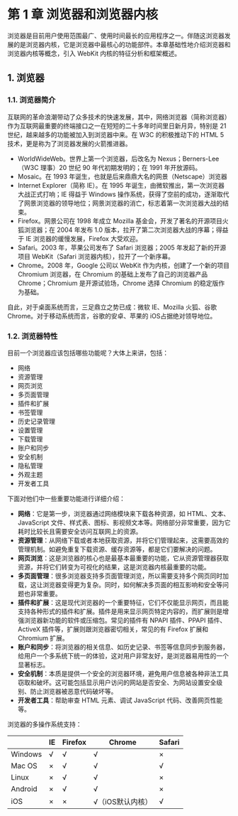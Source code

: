 # 第 1 章 浏览器和浏览器内核

浏览器是目前用户使用范围最广、使用时间最长的应用程序之一。伴随这浏览器发展的是浏览器内核，它是浏览器中最核心的功能部件。本章基础性地介绍浏览器和浏览器内核等概念，引入 WebKit 内核的特征分析和框架概述。

## 1. 浏览器

### 1.1. 浏览器简介

互联网的革命浪潮带动了众多技术的快速发展，其中，网络浏览器（简称浏览器）作为互联网最重要的终端接口之一在短短的二十多年时间里日新月异，特别是 21 世纪，越来越多的功能被加入到浏览器中来。在 W3C 的积极推动下的 HTML 5 技术，更是称为了浏览器发展的火箭推进器。

* WorldWideWeb。世界上第一个浏览器，后改名为 Nexus；Berners-Lee（W3C 理事）20 世纪 90 年代初期发明的；在 1991 年开放源码。
* Mosaic。在 1993 年诞生，也就是后来鼎鼎大名的网景（Netscape）浏览器
* Internet Explorer（简称 IE）。在 1995 年诞生，由微软推出，第一次浏览器大战正式打响；IE 得益于 Windows 操作系统，获得了空前的成功，逐渐取代了网景浏览器的领导地位；网景浏览器的消亡，标志着第一次浏览器大战的结束。
* Firefox。网景公司在 1998 年成立 Mozilla 基金会，开发了著名的开源项目火狐浏览器；在 2004 年发布 1.0 版本，拉开了第二次浏览器大战的序幕；得益于 IE 浏览器的缓慢发展，Firefox 大受欢迎。
* Safari。2003 年，苹果公司发布了 Safari 浏览器；2005 年发起了新的开源项目 WebKit（Safari 浏览器内核），拉开了一个新序幕。
* Chrome。2008 年，Google 公司以 WebKit 作为内核，创建了一个新的项目 Chromium 浏览器，在 Chromium 的基础上发布了自己的浏览器产品 Chrome；Chromium 是开源试验场，Chrome 选择 Chromium 的稳定版作为基础。

自此，对于桌面系统而言，三足鼎立之势已成：微软 IE、Mozilla 火狐、谷歌 Chrome。对于移动系统而言，谷歌的安卓、苹果的 iOS占据绝对领导地位。

### 1.2. 浏览器特性

目前一个浏览器应该包括哪些功能呢？大体上来讲，包括：

* 网络
* 资源管理
* 网页浏览
* 多页面管理
* 插件和扩展
* 书签管理
* 历史记录管理
* 设置管理
* 下载管理
* 账户和同步
* 安全机制
* 隐私管理
* 外观主题
* 开发者工具

下面对他们中一些重要功能进行详细介绍：

* **网络**：它是第一步，浏览器通过网络模块来下载各种资源，如 HTML、文本、JavaScript 文件、样式表、图标、影视频文本等。网络部分非常重要，因为它耗时比较长且需要安全访问互联网上的资源。
* **资源管理**：从网络下载或者本地获取资源，并将它们管理起来，这需要高效的管理机制。如避免重复下载资源、缓存资源等，都是它们要解决的问题。
* **网页浏览**：这是浏览器的核心也是最基本最重要的功能，它从资源管理器获取资源，并将它们转变为可视化的结果，这是浏览器内核最重要的功能。
* **多页面管理**：很多浏览器支持多页面管理浏览，所以需要支持多个网页同时加载，这让浏览器变得更为复杂。同时，如何解决多页面的相互影响和安全等问题也非常重要。
* **插件和扩展**：这是现代浏览器的一个重要特征，它们不仅能显示网页，而且能支持各种形式的插件和扩展。插件是用来显示网页特定内容的，而扩展则是增强浏览器新功能的软件或压缩包。常见的插件有 NPAPI 插件、PPAPI 插件、ActiveX 插件等，扩展则跟浏览器密切相关，常见的有 Firefox 扩展和 Chromium 扩展。
* **账户和同步**：将浏览器的相关信息、如历史记录、书签等信息同步到服务器，给用户一个多系统下统一的体验，这对用户非常友好，是浏览器易用性的一个显著标志。
* **安全机制**：本质是提供一个安全的浏览器环境，避免用户信息被各种非法工具窃取和破坏。这可能包括显示用户访问的网站是否安全、为网站设置安全级别、防止浏览器被恶意代码破坏等。
* **开发者工具**：帮助审查 HTML 元素、调试 JavaScript 代码、改善网页性能等。

浏览器的多操作系统支持：

|         | IE   | Firefox | Chrome           | Safari |
| ------- | ---- | ------- | ---------------- | ------ |
| Windows | √    | √       | √                | ×      |
| Mac OS  | ×    | √       | √                | √      |
| Linux   | ×    | √       | √                | ×      |
| Android | ×    | √       | √                | ×      |
| iOS     | ×    | ×       | √（iOS默认内核）   | √      |
